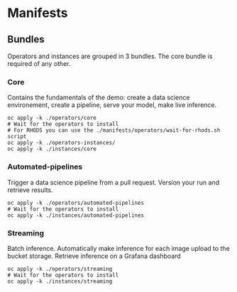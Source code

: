 # Manifests

## Bundles

Operators and instances are grouped in 3 bundles. The core bundle is required of any other.

### Core

Contains the fundamentals of the demo: create a data science environement, create a pipeline, serve your model, make live inference.

```shell
oc apply -k ./operators/core
# Wait for the operators to install
# For RHODS you can use the ./manifests/operators/wait-for-rhods.sh script
oc apply -k ./operators-instances/
oc apply -k ./instances/core
```

### Automated-pipelines

Trigger a data science pipeline from a pull request. Version your run and retrieve results.

```shell
oc apply -k ./operators/automated-pipelines
# Wait for the operators to install
oc apply -k ./instances/automated-pipelines
```

### Streaming

Batch inference. Automatically make inference for each image upload to the bucket storage. Retrieve inference on a Grafana dashboard

```shell
oc apply -k ./operators/streaming
# Wait for the operators to install
oc apply -k ./instances/streaming
```


